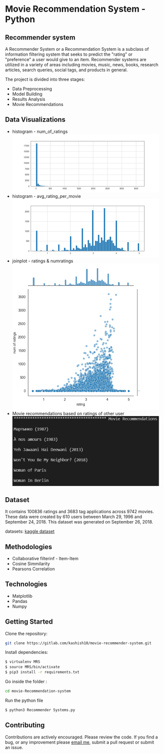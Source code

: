 Movie Recommendation System - Python
==========================================================

Recommender system
------------------
A Recommender System or a Recommendation System is a subclass of information filtering system that seeks to predict the "rating" or "preference" a user would give to an item.
Recommender systems are utilized in a variety of areas including movies, music, news, books, research articles, search queries, social tags, and products in general.

The project is divided into three stages:
* Data Preprocessing
* Model Building
* Results Analysis
* Movie Recommendations

Data Visualizations
-------------------
* histogram - num_of_ratings
![](output/visualization1.png)
* histogram - avg_rating_per_movie
![](output/visualization2.png)
* joinplot - ratings & numratings
![](output/visualization3.png)
* Movie recommendations based on ratings of other user
![](output/recommendations.png)

Dataset
-------
It contains 100836 ratings and 3683 tag applications across 9742 movies. These data were created by 610 users between March 29, 1996 and September 24, 2018. This dataset was generated on September 26, 2018.

datasets: [kaggle dataset](https://grouplens.org/datasets/movielens/latest/)

Methodologies
-----------
- Collaborative filterinf - Item-Item
- Cosine Simmilarity
- Pearsons Correlation

Technologies
------------
- Matplotlib
- Pandas
- Numpy

Getting Started
----------------------
Clone the repository:

```bash
git clone https://gitlab.com/kashish10/movie-recommender-system.git
```
Install dependencies:
```bash
$ virtualenv MRS
$ source MRS/bin/activate
$ pip3 install -r requirements.txt
```
Go inside the folder :

```bash
cd movie-Recommendation-system
```
Run the python file
```bash
$ python3 Recommender Systems.py
```

Contributing
------------
Contributions are actively encouraged. Please review the code. If you find a bug, or any improvement please [email me](kashish.chaurasia10@gmail.com), submit a pull request or submit an issue.

